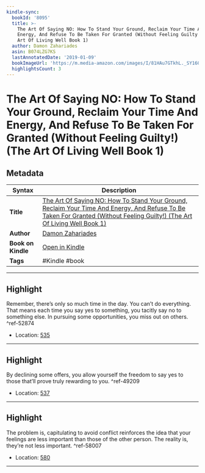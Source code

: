 ```yaml
---
kindle-sync:
  bookId: '8095'
  title: >-
    The Art Of Saying NO: How To Stand Your Ground, Reclaim Your Time And
    Energy, And Refuse To Be Taken For Granted (Without Feeling Guilty!) (The
    Art Of Living Well Book 1)
  author: Damon Zahariades
  asin: B074LZG7KS
  lastAnnotatedDate: '2019-01-09'
  bookImageUrl: 'https://m.media-amazon.com/images/I/81HAu7GTkhL._SY160.jpg'
  highlightsCount: 3
---
```

# The Art Of Saying NO: How To Stand Your Ground, Reclaim Your Time And Energy, And Refuse To Be Taken For Granted (Without Feeling Guilty!) (The Art Of Living Well Book 1)

## Metadata

| Syntax | Description |
| ---------- | ---------- |
| **Title** | [The Art Of Saying NO: How To Stand Your Ground, Reclaim Your Time And Energy, And Refuse To Be Taken For Granted (Without Feeling Guilty!) (The Art Of Living Well Book 1)](https://www.amazon.com/dp/B074LZG7KS?&linkCode=ll1&tag=jwtwkm-20&language=en_US&ref_=as_li_ss_tl) |
| **Author** | [Damon Zahariades](https://www.amazon.com/Damon-Zahariades/e/B011Q3T9ZQ/ref=dp_byline_cont_ebooks_1) |
| **Book on Kindle** | <a href="kindle://book?action=open&asin=B074LZG7KS" target="_blank">Open in Kindle</a> |
| **Tags** | #Kindle #book |

---

## Highlight

Remember, there’s only so much time in the day. You can’t do everything. That means each time you say yes to something, you tacitly say no to something else. In pursuing some opportunities, you miss out on others. ^ref-52874
- Location: [535](kindle://book?action=open&asin=B074LZG7KS&location=535)

---
## Highlight

By declining some offers, you allow yourself the freedom to say yes to those that’ll prove truly rewarding to you. ^ref-49209
- Location: [537](kindle://book?action=open&asin=B074LZG7KS&location=537)

---
## Highlight

The problem is, capitulating to avoid conflict reinforces the idea that your feelings are less important than those of the other person. The reality is, they’re not less important. ^ref-58007
- Location: [580](kindle://book?action=open&asin=B074LZG7KS&location=580)

---
